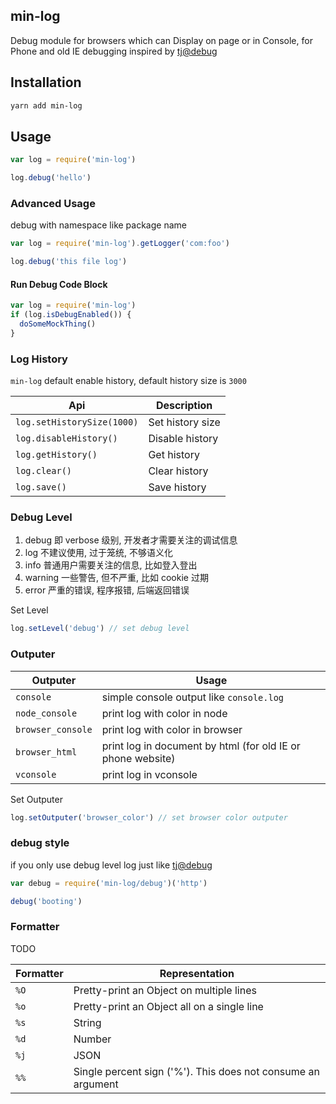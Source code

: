 min-log
---

Debug module for browsers which can Display on page or in Console, for Phone and old IE debugging inspired by [tj@debug](https://github.com/visionmedia/debug)

## Installation

```sh
yarn add min-log
```


## Usage

```js
var log = require('min-log')

log.debug('hello')
```

### Advanced Usage

debug with namespace like package name

```js
var log = require('min-log').getLogger('com:foo')

log.debug('this file log')
```


#### Run Debug Code Block

```js
var log = require('min-log')
if (log.isDebugEnabled()) {
  doSomeMockThing()
}
```

### Log History

`min-log` default enable history, default history size is `3000`

Api | Description
--- | ---
`log.setHistorySize(1000)` | Set history size
`log.disableHistory()` | Disable history
`log.getHistory()` | Get history
`log.clear()` | Clear history
`log.save()` | Save history

### Debug Level

1. debug 即 verbose 级别, 开发者才需要关注的调试信息
1. log 不建议使用, 过于笼统, 不够语义化
1. info 普通用户需要关注的信息, 比如登入登出
1. warning 一些警告, 但不严重, 比如 cookie 过期
1. error 严重的错误, 程序报错, 后端返回错误

Set Level

```js
log.setLevel('debug') // set debug level
```

### Outputer

Outputer | Usage
--- | ---
`console` | simple console output like `console.log`
`node_console` | print log with color in node
`browser_console` | print log with color in browser
`browser_html` | print log in document by html (for old IE or phone website)
`vconsole` | print log in vconsole

Set Outputer

```js
log.setOutputer('browser_color') // set browser color outputer
```

### debug style

if you only use debug level log just like [tj@debug](https://github.com/visionmedia/debug)

```js
var debug = require('min-log/debug')('http')

debug('booting')
```

### Formatter

TODO

Formatter | Representation
--- | ---
`%O` | Pretty-print an Object on multiple lines
`%o` | Pretty-print an Object all on a single line
`%s` | String
`%d` | Number
`%j` | JSON
`%%` | Single percent sign ('%'). This does not consume an argument
